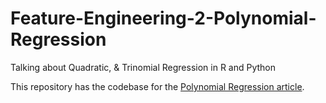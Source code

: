 # Feature-Engineering-2-Polynomial-Regression
Talking about Quadratic, &amp; Trinomial Regression in R and Python

This repository has the codebase for the [Polynomial Regression article](https://bowtiedraptor.substack.com/p/feature-engineering-part-2-polynomial?s=w).

